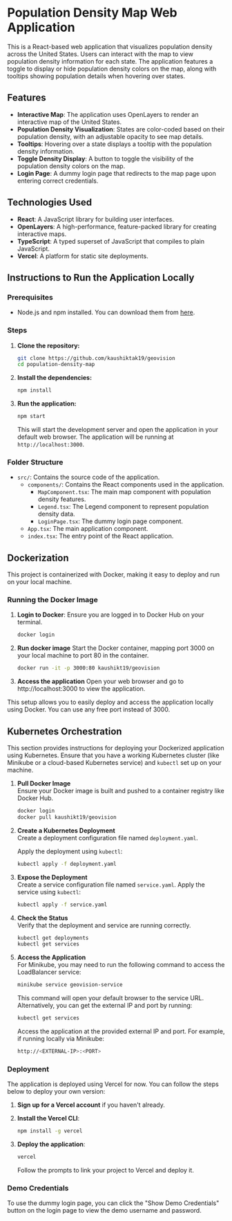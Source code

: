# Population Density Map Web Application

This is a React-based web application that visualizes population density across the United States. Users can interact with the map to view population density information for each state. The application features a toggle to display or hide population density colors on the map, along with tooltips showing population details when hovering over states.

## Features

- **Interactive Map**: The application uses OpenLayers to render an interactive map of the United States.
- **Population Density Visualization**: States are color-coded based on their population density, with an adjustable opacity to see map details.
- **Tooltips**: Hovering over a state displays a tooltip with the population density information.
- **Toggle Density Display**: A button to toggle the visibility of the population density colors on the map.
- **Login Page**: A dummy login page that redirects to the map page upon entering correct credentials.


## Technologies Used

- **React**: A JavaScript library for building user interfaces.
- **OpenLayers**: A high-performance, feature-packed library for creating interactive maps.
- **TypeScript**: A typed superset of JavaScript that compiles to plain JavaScript.
- **Vercel**: A platform for static site deployments.

## Instructions to Run the Application Locally

### Prerequisites

- Node.js and npm installed. You can download them from [here](https://nodejs.org/).

### Steps

1. **Clone the repository:**

    ```bash
    git clone https://github.com/kaushiktak19/geovision
    cd population-density-map
    ```

2. **Install the dependencies:**

    ```bash
    npm install
    ```

3. **Run the application:**

    ```bash
    npm start
    ```

    This will start the development server and open the application in your default web browser. The application will be running at `http://localhost:3000`.

### Folder Structure

- `src/`: Contains the source code of the application.
  - `components/`: Contains the React components used in the application.
    - `MapComponent.tsx`: The main map component with population density features.
    - `Legend.tsx`: The Legend component to represent population density data.
    - `LoginPage.tsx`: The dummy login page component.
  - `App.tsx`: The main application component.
  - `index.tsx`: The entry point of the React application.

## Dockerization

This project is containerized with Docker, making it easy to deploy and run on your local machine.

### Running the Docker Image

1. **Login to Docker**:
   Ensure you are logged in to Docker Hub on your terminal.
   ```bash
   docker login
    ```
2. **Run docker image** 
    Start the Docker container, mapping port 3000 on your local machine to port 80 in the container.
    ```bash
    docker run -it -p 3000:80 kaushikt19/geovision
    ```
3. **Access the application** 
    Open your web browser and go to http://localhost:3000 to view the application.

This setup allows you to easily deploy and access the application locally using Docker. You can use any free port instead of 3000.

## Kubernetes Orchestration

This section provides instructions for deploying your Dockerized application using Kubernetes. Ensure that you have a working Kubernetes cluster (like Minikube or a cloud-based Kubernetes service) and `kubectl` set up on your machine.

1. **Pull Docker Image**  
    Ensure your Docker image is built and pushed to a container registry like Docker Hub.
    ```bash
    docker login
    docker pull kaushikt19/geovision
    ```

2. **Create a Kubernetes Deployment**  
    Create a deployment configuration file named `deployment.yaml`.
   
    Apply the deployment using `kubectl`:
    ```bash
    kubectl apply -f deployment.yaml
    ```

3. **Expose the Deployment**  
    Create a service configuration file named `service.yaml`.
    Apply the service using `kubectl`:
    ```bash
    kubectl apply -f service.yaml
    ```

4. **Check the Status**  
    Verify that the deployment and service are running correctly.
    ```bash
    kubectl get deployments
    kubectl get services
    ```

5. **Access the Application**  
    For Minikube, you may need to run the following command to access the LoadBalancer service:
    ```bash
    minikube service geovision-service
    ```
    This command will open your default browser to the service URL. Alternatively, you can get the external IP and port by running:
    ```bash
    kubectl get services
    ```
    Access the application at the provided external IP and port. For example, if running locally via Minikube:
    ```sh
    http://<EXTERNAL-IP>:<PORT>
    ```

### Deployment

The application is deployed using Vercel for now. You can follow the steps below to deploy your own version:

1. **Sign up for a Vercel account** if you haven't already.
2. **Install the Vercel CLI**:

    ```bash
    npm install -g vercel
    ```

3. **Deploy the application**:

    ```bash
    vercel
    ```

    Follow the prompts to link your project to Vercel and deploy it.

### Demo Credentials

To use the dummy login page, you can click the "Show Demo Credentials" button on the login page to view the demo username and password.
